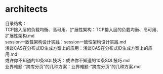 # architects
目录结构：<br/>
	TCP接入层的负载均衡、高可用、扩展性架构：TCP接入层的负载均衡、高可用、扩展性架构.md <br/>
	session一致性架构设计实践：session一致性架构设计实践.md <br/>
	浅谈CAS在分布式ID生成方案上的应用：浅谈CAS在分布式ID生成方案上的应用.md <br/>
	或许你不知道的10条SQL技巧：或许你不知道的10条SQL技巧.md <br/>
	业界难题-“跨库分页”的几种方案：业界难题-“跨库分页”的几种方案.md<br/>
